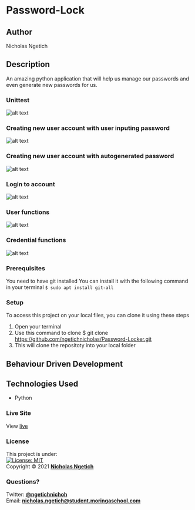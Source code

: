 # Password-Lock
## Author
Nicholas Ngetich
## Description
An amazing python application that will help us manage our passwords and even generate new passwords for us.
### Unittest
![alt text]()
### Creating new user account with user inputing password
![alt text]()
### Creating new user account with autogenerated password
![alt text]()
### Login to account
![alt text]()
### User functions
![alt text]()
### Credential functions
![alt text]()
### Prerequisites
You need to have git installed
You can install it with the following command in your terminal
`$ sudo apt install git-all`
### Setup
To access this project on your local files, you can clone it using these steps
1. Open your terminal
1. Use this command to clone $ git clone https://github.com/ngetichnicholas/Password-Locker.git
1. This will clone the repositoty into your local folder
## Behaviour Driven Development

## Technologies Used
- Python
### Live Site
View [live]()
### License
This project is under:  
[![License: MIT](https://img.shields.io/badge/License-MIT-yellow.svg)](/LICENSE)  
Copyright &copy; 2021 **[Nicholas Ngetich](https://github.com/ngetichnick)**
### Questions?
Twitter: **[@ngetichnichoh](https://twitter.com/ngetichnichoh)**  
Email: **[nicholas.ngetich@student.moringaschool.com](mailto:nicholas.ngetich@student.moringaschool.com)**
